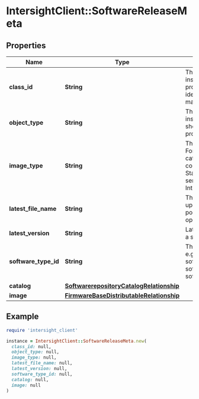 # IntersightClient::SoftwareReleaseMeta

## Properties

| Name | Type | Description | Notes |
| ---- | ---- | ----------- | ----- |
| **class_id** | **String** | The fully-qualified name of the instantiated, concrete type. This property is used as a discriminator to identify the type of the payload when marshaling and unmarshaling data. | [default to &#39;software.ReleaseMeta&#39;] |
| **object_type** | **String** | The fully-qualified name of the instantiated, concrete type. The value should be the same as the &#39;ClassId&#39; property. | [default to &#39;software.ReleaseMeta&#39;] |
| **image_type** | **String** | The subtype of the distributable image. For e.g. the firmware distributable is categorized according to the component it can upgrade - Standalone server, Intersight managed server or UCS Managed Fabric Interconnect. | [optional] |
| **latest_file_name** | **String** | The name of the latest image file uploaded for this software type. It is populated as part of the image import operation. | [optional] |
| **latest_version** | **String** | Latest version of the image avaiable for a specific software. | [optional][readonly] |
| **software_type_id** | **String** | The software type id of the image (For e.g. firmware.Distributable, software.ApplianceDistributable, software.HyperflexBundleDistributable, software.UcsdBundleDistributable). | [optional] |
| **catalog** | [**SoftwarerepositoryCatalogRelationship**](SoftwarerepositoryCatalogRelationship.md) |  | [optional] |
| **image** | [**FirmwareBaseDistributableRelationship**](FirmwareBaseDistributableRelationship.md) |  | [optional] |

## Example

```ruby
require 'intersight_client'

instance = IntersightClient::SoftwareReleaseMeta.new(
  class_id: null,
  object_type: null,
  image_type: null,
  latest_file_name: null,
  latest_version: null,
  software_type_id: null,
  catalog: null,
  image: null
)
```

